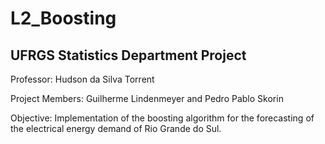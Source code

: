 # L2_Boosting

## UFRGS Statistics Department Project

Professor: Hudson da Silva Torrent

Project Members: Guilherme Lindenmeyer and Pedro Pablo Skorin

Objective: Implementation of the boosting algorithm for the forecasting of the electrical energy demand of Rio Grande do Sul.
